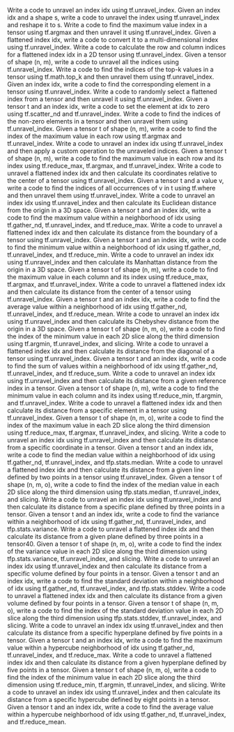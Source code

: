 Write a code to unravel an index idx using tf.unravel_index.
Given an index idx and a shape s, write a code to unravel the index using tf.unravel_index and reshape it to s.
Write a code to find the maximum value index in a tensor using tf.argmax and then unravel it using tf.unravel_index.
Given a flattened index idx, write a code to convert it to a multi-dimensional index using tf.unravel_index.
Write a code to calculate the row and column indices for a flattened index idx in a 2D tensor using tf.unravel_index.
Given a tensor of shape (n, m), write a code to unravel all the indices using tf.unravel_index.
Write a code to find the indices of the top-k values in a tensor using tf.math.top_k and then unravel them using tf.unravel_index.
Given an index idx, write a code to find the corresponding element in a tensor using tf.unravel_index.
Write a code to randomly select a flattened index from a tensor and then unravel it using tf.unravel_index.
Given a tensor t and an index idx, write a code to set the element at idx to zero using tf.scatter_nd and tf.unravel_index.
Write a code to find the indices of the non-zero elements in a tensor and then unravel them using tf.unravel_index.
Given a tensor t of shape (n, m), write a code to find the index of the maximum value in each row using tf.argmax and tf.unravel_index.
Write a code to unravel an index idx using tf.unravel_index and then apply a custom operation to the unraveled indices.
Given a tensor t of shape (n, m), write a code to find the maximum value in each row and its index using tf.reduce_max, tf.argmax, and tf.unravel_index.
Write a code to unravel a flattened index idx and then calculate its coordinates relative to the center of a tensor using tf.unravel_index.
Given a tensor t and a value v, write a code to find the indices of all occurrences of v in t using tf.where and then unravel them using tf.unravel_index.
Write a code to unravel an index idx using tf.unravel_index and then calculate its Euclidean distance from the origin in a 3D space.
Given a tensor t and an index idx, write a code to find the maximum value within a neighborhood of idx using tf.gather_nd, tf.unravel_index, and tf.reduce_max.
Write a code to unravel a flattened index idx and then calculate its distance from the boundary of a tensor using tf.unravel_index.
Given a tensor t and an index idx, write a code to find the minimum value within a neighborhood of idx using tf.gather_nd, tf.unravel_index, and tf.reduce_min.
Write a code to unravel an index idx using tf.unravel_index and then calculate its Manhattan distance from the origin in a 3D space.
Given a tensor t of shape (n, m), write a code to find the maximum value in each column and its index using tf.reduce_max, tf.argmax, and tf.unravel_index.
Write a code to unravel a flattened index idx and then calculate its distance from the center of a tensor using tf.unravel_index.
Given a tensor t and an index idx, write a code to find the average value within a neighborhood of idx using tf.gather_nd, tf.unravel_index, and tf.reduce_mean.
Write a code to unravel an index idx using tf.unravel_index and then calculate its Chebyshev distance from the origin in a 3D space.
Given a tensor t of shape (n, m, o), write a code to find the index of the minimum value in each 2D slice along the third dimension using tf.argmin, tf.unravel_index, and slicing.
Write a code to unravel a flattened index idx and then calculate its distance from the diagonal of a tensor using tf.unravel_index.
Given a tensor t and an index idx, write a code to find the sum of values within a neighborhood of idx using tf.gather_nd, tf.unravel_index, and tf.reduce_sum.
Write a code to unravel an index idx using tf.unravel_index and then calculate its distance from a given reference index in a tensor.
Given a tensor t of shape (n, m), write a code to find the minimum value in each column and its index using tf.reduce_min, tf.argmin, and tf.unravel_index.
Write a code to unravel a flattened index idx and then calculate its distance from a specific element in a tensor using tf.unravel_index.
Given a tensor t of shape (n, m, o), write a code to find the index of the maximum value in each 2D slice along the third dimension using tf.reduce_max, tf.argmax, tf.unravel_index, and slicing.
Write a code to unravel an index idx using tf.unravel_index and then calculate its distance from a specific coordinate in a tensor.
Given a tensor t and an index idx, write a code to find the median value within a neighborhood of idx using tf.gather_nd, tf.unravel_index, and tfp.stats.median.
Write a code to unravel a flattened index idx and then calculate its distance from a given line defined by two points in a tensor using tf.unravel_index.
Given a tensor t of shape (n, m, o), write a code to find the index of the median value in each 2D slice along the third dimension using tfp.stats.median, tf.unravel_index, and slicing.
Write a code to unravel an index idx using tf.unravel_index and then calculate its distance from a specific plane defined by three points in a tensor.
Given a tensor t and an index idx, write a code to find the variance within a neighborhood of idx using tf.gather_nd, tf.unravel_index, and tfp.stats.variance.
Write a code to unravel a flattened index idx and then calculate its distance from a given plane defined by three points in a tensor40. Given a tensor t of shape (n, m, o), write a code to find the index of the variance value in each 2D slice along the third dimension using tfp.stats.variance, tf.unravel_index, and slicing.
Write a code to unravel an index idx using tf.unravel_index and then calculate its distance from a specific volume defined by four points in a tensor.
Given a tensor t and an index idx, write a code to find the standard deviation within a neighborhood of idx using tf.gather_nd, tf.unravel_index, and tfp.stats.stddev.
Write a code to unravel a flattened index idx and then calculate its distance from a given volume defined by four points in a tensor.
Given a tensor t of shape (n, m, o), write a code to find the index of the standard deviation value in each 2D slice along the third dimension using tfp.stats.stddev, tf.unravel_index, and slicing.
Write a code to unravel an index idx using tf.unravel_index and then calculate its distance from a specific hyperplane defined by five points in a tensor.
Given a tensor t and an index idx, write a code to find the maximum value within a hypercube neighborhood of idx using tf.gather_nd, tf.unravel_index, and tf.reduce_max.
Write a code to unravel a flattened index idx and then calculate its distance from a given hyperplane defined by five points in a tensor.
Given a tensor t of shape (n, m, o), write a code to find the index of the minimum value in each 2D slice along the third dimension using tf.reduce_min, tf.argmin, tf.unravel_index, and slicing.
Write a code to unravel an index idx using tf.unravel_index and then calculate its distance from a specific hypercube defined by eight points in a tensor.
Given a tensor t and an index idx, write a code to find the average value within a hypercube neighborhood of idx using tf.gather_nd, tf.unravel_index, and tf.reduce_mean.